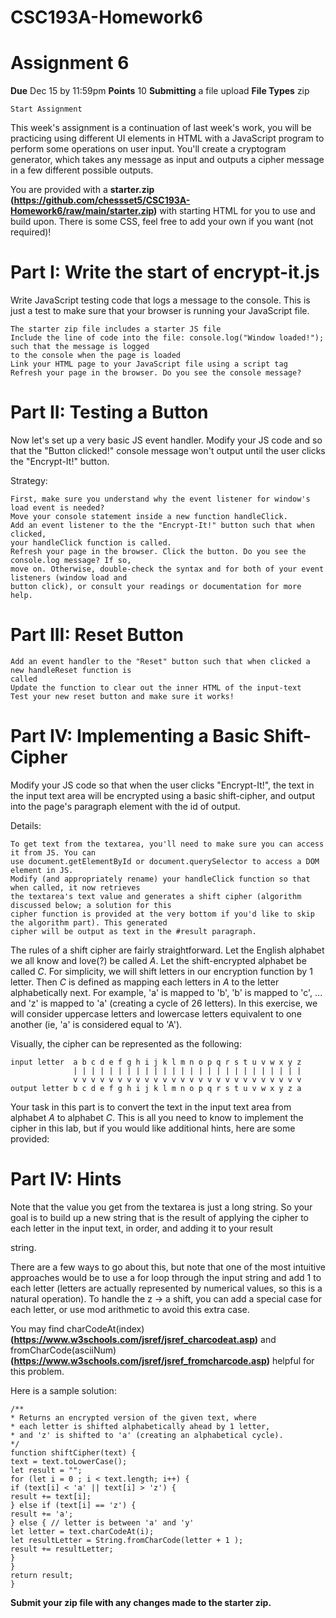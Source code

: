 # CSC193A-Homework6

# Assignment 6

**Due** Dec 15 by 11:59pm **Points** 10 **Submitting** a file upload **File Types** zip

```
Start Assignment
```
This week's assignment is a continuation of last week's work, you will be practicing using different UI
elements in HTML with a JavaScript program to perform some operations on user input. You'll create a
cryptogram generator, which takes any message as input and outputs a cipher message in a few
different possible outputs.

You are provided with a **starter.zip (https://github.com/chessset5/CSC193A-Homework6/raw/main/starter.zip)** with
starting HTML for you to use and build upon. There is some CSS, feel free to add your own if you want
(not required)!

# Part I: Write the start of encrypt-it.js

Write JavaScript testing code that logs a message to the console. This is just a test to make sure that
your browser is running your JavaScript file.

```
The starter zip file includes a starter JS file
Include the line of code into the file: console.log("Window loaded!"); such that the message is logged
to the console when the page is loaded
Link your HTML page to your JavaScript file using a script tag
Refresh your page in the browser. Do you see the console message?
```
# Part II: Testing a Button

Now let's set up a very basic JS event handler. Modify your JS code and so that the "Button
clicked!" console message won't output until the user clicks the "Encrypt-It!" button.

Strategy:

```
First, make sure you understand why the event listener for window's load event is needed?
Move your console statement inside a new function handleClick.
Add an event listener to the the "Encrypt-It!" button such that when clicked,
your handleClick function is called.
Refresh your page in the browser. Click the button. Do you see the console.log message? If so,
move on. Otherwise, double-check the syntax and for both of your event listeners (window load and
button click), or consult your readings or documentation for more help.
```

# Part III: Reset Button

```
Add an event handler to the "Reset" button such that when clicked a new handleReset function is
called
Update the function to clear out the inner HTML of the input-text
Test your new reset button and make sure it works!
```
# Part IV: Implementing a Basic Shift-Cipher

Modify your JS code so that when the user clicks "Encrypt-It!", the text in the input text area will be
encrypted using a basic shift-cipher, and output into the page's paragraph element with the id of output.

Details:

```
To get text from the textarea, you'll need to make sure you can access it from JS. You can
use document.getElementById or document.querySelector to access a DOM element in JS.
Modify (and appropriately rename) your handleClick function so that when called, it now retrieves
the textarea's text value and generates a shift cipher (algorithm discussed below; a solution for this
cipher function is provided at the very bottom if you'd like to skip the algorithm part). This generated
cipher will be output as text in the #result paragraph.
```
The rules of a shift cipher are fairly straightforward. Let the English alphabet we all know and love(?) be
called _A_. Let the shift-encrypted alphabet be called _C_. For simplicity, we will shift letters in our encryption
function by 1 letter. Then _C_ is defined as mapping each letters in _A_ to the letter alphabetically next. For
example, 'a' is mapped to 'b', 'b' is mapped to 'c', ... and 'z' is mapped to 'a' (creating a cycle of 26
letters). In this exercise, we will consider uppercase letters and lowercase letters equivalent to one
another (ie, 'a' is considered equal to 'A').

Visually, the cipher can be represented as the following:

```
input letter  a b c d e f g h i j k l m n o p q r s t u v w x y z
              | | | | | | | | | | | | | | | | | | | | | | | | | |
              v v v v v v v v v v v v v v v v v v v v v v v v v v
output letter b c d e f g h i j k l m n o p q r s t u v w x y z a
```
Your task in this part is to convert the text in the input text area from alphabet _A_ to alphabet _C_. This is all
you need to know to implement the cipher in this lab, but if you would like additional hints, here are some
provided:

# Part IV: Hints

Note that the value you get from the textarea is just a long string. So your goal is to build up a new string
that is the result of applying the cipher to each letter in the input text, in order, and adding it to your result


string.

There are a few ways to go about this, but note that one of the most intuitive approaches would be to
use a for loop through the input string and add 1 to each letter (letters are actually represented by
numerical values, so this is a natural operation). To handle the z -> a shift, you can add a special case
for each letter, or use mod arithmetic to avoid this extra case.

You may find charCodeAt(index) **(https://www.w3schools.com/jsref/jsref_charcodeat.asp)**
and fromCharCode(asciiNum) **(https://www.w3schools.com/jsref/jsref_fromcharcode.asp)** helpful for this
problem.

Here is a sample solution:

```
/**
* Returns an encrypted version of the given text, where
* each letter is shifted alphabetically ahead by 1 letter,
* and 'z' is shifted to 'a' (creating an alphabetical cycle).
*/
function shiftCipher(text) {
text = text.toLowerCase();
let result = "";
for (let i = 0 ; i < text.length; i++) {
if (text[i] < 'a' || text[i] > 'z') {
result += text[i];
} else if (text[i] == 'z') {
result += 'a';
} else { // letter is between 'a' and 'y'
let letter = text.charCodeAt(i);
let resultLetter = String.fromCharCode(letter + 1 );
result += resultLetter;
}
}
return result;
}
```
**Submit your zip file with any changes made to the starter zip.**


